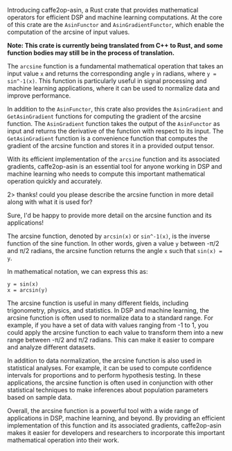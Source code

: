 Introducing caffe2op-asin, a Rust crate that
provides mathematical operators for efficient DSP
and machine learning computations. At the core of
this crate are the `AsinFunctor` and
`AsinGradientFunctor`, which enable the
computation of the arcsine of input values.

**Note: This crate is currently being translated from C++ to Rust, and some function bodies may still be in the process of translation.**

The `arcsine` function is a fundamental
mathematical operation that takes an input value
`x` and returns the corresponding angle `y` in
radians, where `y = sin^-1(x)`. This function is
particularly useful in signal processing and
machine learning applications, where it can be
used to normalize data and improve performance.

In addition to the `AsinFunctor`, this crate also
provides the `AsinGradient` and `GetAsinGradient`
functions for computing the gradient of the
arcsine function. The `AsinGradient` function
takes the output of the `AsinFunctor` as input and
returns the derivative of the function with
respect to its input. The `GetAsinGradient`
function is a convenience function that computes
the gradient of the arcsine function and stores it
in a provided output tensor.

With its efficient implementation of the `arcsine`
function and its associated gradients,
caffe2op-asin is an essential tool for anyone
working in DSP and machine learning who needs to
compute this important mathematical operation
quickly and accurately.

2> thanks! could you please describe the arcsine
function in more detail along with what it is used
for?

Sure, I'd be happy to provide more detail on the
arcsine function and its applications!

The arcsine function, denoted by `arcsin(x)` or
`sin^-1(x)`, is the inverse function of the sine
function. In other words, given a value `y`
between -π/2 and π/2 radians, the arcsine function
returns the angle `x` such that `sin(x) = y`.

In mathematical notation, we can express this as:

    y = sin(x)
    x = arcsin(y)

The arcsine function is useful in many different
fields, including trigonometry, physics, and
statistics. In DSP and machine learning, the
arcsine function is often used to normalize data
to a standard range. For example, if you have
a set of data with values ranging from -1 to 1,
you could apply the arcsine function to each value
to transform them into a new range between -π/2
and π/2 radians. This can make it easier to
compare and analyze different datasets.

In addition to data normalization, the arcsine
function is also used in statistical analyses. For
example, it can be used to compute confidence
intervals for proportions and to perform
hypothesis testing. In these applications, the
arcsine function is often used in conjunction with
other statistical techniques to make inferences
about population parameters based on sample data.

Overall, the arcsine function is a powerful tool
with a wide range of applications in DSP, machine
learning, and beyond. By providing an efficient
implementation of this function and its associated
gradients, caffe2op-asin makes it easier for
developers and researchers to incorporate this
important mathematical operation into their work.

